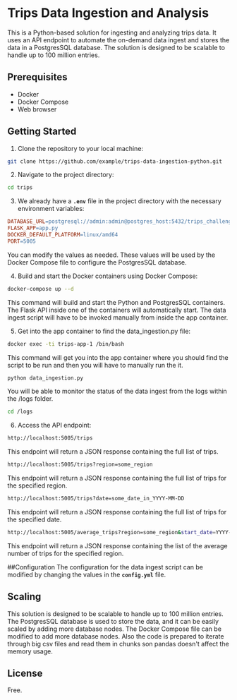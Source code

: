# Trips Data Ingestion and Analysis
This is a Python-based solution for ingesting and analyzing trips data. It uses an API endpoint to automate the on-demand data ingest and stores the data in a PostgresSQL database. The solution is designed to be scalable to handle up to 100 million entries.

## Prerequisites
- Docker
- Docker Compose
- Web browser

## Getting Started
1. Clone the repository to your local machine:

```bash
git clone https://github.com/example/trips-data-ingestion-python.git
```

2. Navigate to the project directory:
```bash
cd trips
```

3. We already have a **`.env`** file in the project directory with the necessary environment variables:

```makefile
DATABASE_URL=postgresql://admin:admin@postgres_host:5432/trips_challenge
FLASK_APP=app.py
DOCKER_DEFAULT_PLATFORM=linux/amd64
PORT=5005
```
You can modify the values as needed. These values will be used by the Docker Compose file to configure the PostgresSQL database.

4. Build and start the Docker containers using Docker Compose:
```bash
docker-compose up --d
```

This command will build and start the Python and PostgresSQL containers. The Flask API inside one of the containers will automatically start.
The data ingest script will have to be invoked manually from inside the app container.

5. Get into the app container to find the data_ingestion.py file:

```bash
docker exec -ti trips-app-1 /bin/bash
```

This command will get you into the app container where you should find the script to be run and then you will have to manually run the it. 
```bash
python data_ingestion.py
```

You will be able to monitor the status of the data ingest from the logs within the /logs folder.
```bash
cd /logs
```
6. Access the API endpoint:

```bash
http://localhost:5005/trips
```
This endpoint will return a JSON response containing the full list of trips.

```bash
http://localhost:5005/trips?region=some_region
```
This endpoint will return a JSON response containing the full list of trips for the specified region.

```bash
http://localhost:5005/trips?date=some_date_in_YYYY-MM-DD
```
This endpoint will return a JSON response containing the full list of trips for the specified date.

```bash
http://localhost:5005/average_trips?region=some_region&start_date=YYYY-MM-DD&end_date=YYYY-MM-DD
```
This endpoint will return a JSON response containing the list of the average number of trips for the specified region.

##Configuration
The configuration for the data ingest script can be modified by changing the values in the **`config.yml`** file.

## Scaling
This solution is designed to be scalable to handle up to 100 million entries. The PostgresSQL database is used to store the data, and it can be easily scaled by adding more database nodes. The Docker Compose file can be modified to add more database nodes.
Also the code is prepared to iterate through big csv files and read them in chunks son pandas doesn't affect the memory usage.

## License
Free.